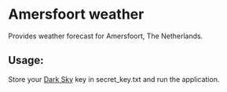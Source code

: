 # Amersfoort weather
Provides weather forecast for Amersfoort, The Netherlands.
## Usage:
Store your [Dark Sky](https://www.darksky.net) key in secret_key.txt and run the application.
